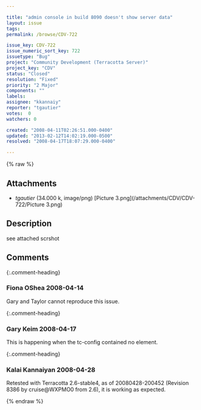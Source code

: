 ```yaml
---

title: "admin console in build 8090 doesn't show server data"
layout: issue
tags: 
permalink: /browse/CDV-722

issue_key: CDV-722
issue_numeric_sort_key: 722
issuetype: "Bug"
project: "Community Development (Terracotta Server)"
project_key: "CDV"
status: "Closed"
resolution: "Fixed"
priority: "2 Major"
components: ""
labels: 
assignee: "kkannaiy"
reporter: "tgautier"
votes:  0
watchers: 0

created: "2008-04-11T02:26:51.000-0400"
updated: "2013-02-12T14:02:19.000-0500"
resolved: "2008-04-17T18:07:29.000-0400"

---
```




{% raw %}


## Attachments
  
* <em>tgautier</em> (34.000 k, image/png) [Picture 3.png](/attachments/CDV/CDV-722/Picture 3.png)
  



## Description

<div markdown="1" class="description">

see attached scrshot



</div>

## Comments


{:.comment-heading}
### **Fiona OShea** <span class="date">2008-04-14</span>

<div markdown="1" class="comment">

Gary and Taylor cannot reproduce this issue.

</div>


{:.comment-heading}
### **Gary Keim** <span class="date">2008-04-17</span>

<div markdown="1" class="comment">

This is happening when the tc-config contained no <servers> element.


</div>


{:.comment-heading}
### **Kalai Kannaiyan** <span class="date">2008-04-28</span>

<div markdown="1" class="comment">

Retested with Terracotta 2.6-stable4, as of 20080428-200452 (Revision 8386 by cruise@WXPMO0 from 2.6), it is working as expected.

</div>



{% endraw %}
